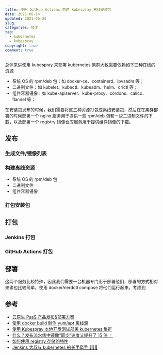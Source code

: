```yaml
---
title: 使用 GitHub Actions 构建 kubespray 离线安装包
date: 2021-06-14
updated: 2021-06-20
slug:
categories: 技术
tag:
  - kubernetes
  - kubespray
copyright: true
comment: true
---
```


总体来讲使用 kubespray 来部署 kubernetes 集群大致需要依赖如下三种在线的资源

- 系统 OS 的 rpm/deb 包：如 docker-ce、containerd、ipvsadm 等；
- 二进制文件：如 kubelet、kubectl、kubeadm、helm、crictl 等；
- 组件容器镜像：如 kube-apiserver、kube-proxy、cordons、calico、flannel 等；

在安装包发布的时候，我们需要将这三种资源打包成离线安装包，然后在在集群部署的时候部署一个 nginx 服务用于提供一些 rpm/deb 包和一些二进制文件的下载，以及部署一个 registry 镜像仓库服务用于提供组件镜像的下载。

## 发布

### 生成文件/镜像列表

### 构建离线资源

- 系统 OS 的 rpm/deb 包
- 二进制文件
- 组件容器镜像

### 打包安装包

## 打包

### Jenkins 打包

### GitHub Actions 打包



## 部署

这两个服务比较特殊，因此我们需要一台机器专门用于部署他们，部署的方式相对来讲也比较简单，使用 docker/nerdctl compose 将他们运行起来。考虑到

## 参考

- [云原生 PaaS 产品发布&部署方案](https://blog.k8s.li/pass-platform-release.html)
- [使用 docker build 制作 yum/apt 离线源](https://blog.k8s.li/make-offline-mirrors.html)
- [使用 Kubespray 本地开发测试部署 kubernetes 集群](https://blog.k8s.li/deploy-k8s-by-kubespray.html)
- [什么？发布流水线中镜像“同步”速度又提升了 15 倍 ！](https://blog.k8s.li/select-registry-images.html)
- [如何使用 registry 存储的特性](https://blog.k8s.li/skopeo-to-registry.html)
- [Jenkins 大叔与 kubernetes 船长手牵手 🧑‍🤝‍🧑](https://blog.k8s.li/jenkins-with-kubernetes.html)
